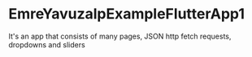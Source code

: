 # EmreYavuzalpExampleFlutterApp1
It's an app that consists of many pages, JSON http fetch requests, dropdowns and sliders

